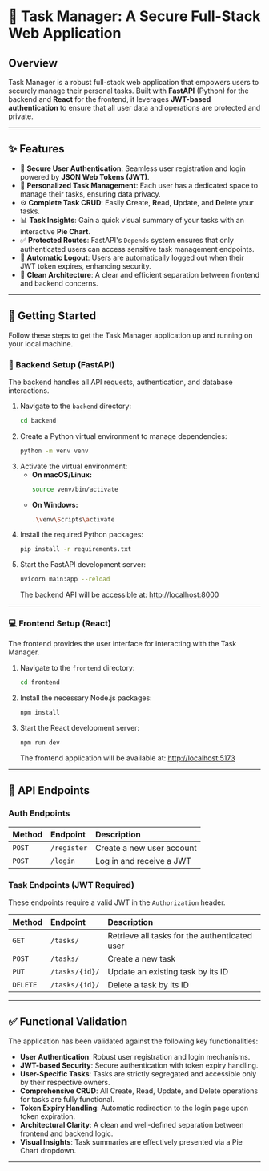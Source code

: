 # 📝 Task Manager: A Secure Full-Stack Web Application

## Overview

Task Manager is a robust full-stack web application that empowers users to securely manage their personal tasks. Built with **FastAPI** (Python) for the backend and **React** for the frontend, it leverages **JWT-based authentication** to ensure that all user data and operations are protected and private.

---

## ✨ Features

* 🔐 **Secure User Authentication**: Seamless user registration and login powered by **JSON Web Tokens (JWT)**.
* 🧾 **Personalized Task Management**: Each user has a dedicated space to manage their tasks, ensuring data privacy.
* ⚙️ **Complete Task CRUD**: Easily **C**reate, **R**ead, **U**pdate, and **D**elete your tasks.
* 📊 **Task Insights**: Gain a quick visual summary of your tasks with an interactive **Pie Chart**.
* ✅ **Protected Routes**: FastAPI's `Depends` system ensures that only authenticated users can access sensitive task management endpoints.
* 🚫 **Automatic Logout**: Users are automatically logged out when their JWT token expires, enhancing security.
* 🚀 **Clean Architecture**: A clear and efficient separation between frontend and backend concerns.

---

## 🚀 Getting Started

Follow these steps to get the Task Manager application up and running on your local machine.

### 🔧 Backend Setup (FastAPI)

The backend handles all API requests, authentication, and database interactions.

1.  Navigate to the `backend` directory:
    ```bash
    cd backend
    ```
2.  Create a Python virtual environment to manage dependencies:
    ```bash
    python -m venv venv
    ```
3.  Activate the virtual environment:
    * **On macOS/Linux:**
        ```bash
        source venv/bin/activate
        ```
    * **On Windows:**
        ```bash
        .\venv\Scripts\activate
        ```
4.  Install the required Python packages:
    ```bash
    pip install -r requirements.txt
    ```
5.  Start the FastAPI development server:
    ```bash
    uvicorn main:app --reload
    ```
    The backend API will be accessible at: [http://localhost:8000](http://localhost:8000)

---

### 💻 Frontend Setup (React)

The frontend provides the user interface for interacting with the Task Manager.

1.  Navigate to the `frontend` directory:
    ```bash
    cd frontend
    ```
2.  Install the necessary Node.js packages:
    ```bash
    npm install
    ```
3.  Start the React development server:
    ```bash
    npm run dev
    ```
    The frontend application will be available at: [http://localhost:5173](http://localhost:5173)

---

## 🔐 API Endpoints

### Auth Endpoints

| Method | Endpoint    | Description               |
| :----- | :---------- | :------------------------ |
| `POST` | `/register` | Create a new user account |
| `POST` | `/login`    | Log in and receive a JWT  |

### Task Endpoints (JWT Required)

These endpoints require a valid JWT in the `Authorization` header.

| Method   | Endpoint        | Description                |
| :------- | :-------------- | :------------------------- |
| `GET`    | `/tasks/`       | Retrieve all tasks for the authenticated user |
| `POST`   | `/tasks/`       | Create a new task          |
| `PUT`    | `/tasks/{id}/`  | Update an existing task by its ID |
| `DELETE` | `/tasks/{id}/`  | Delete a task by its ID    |

---

## ✅ Functional Validation

The application has been validated against the following key functionalities:

* **User Authentication**: Robust user registration and login mechanisms.
* **JWT-based Security**: Secure authentication with token expiry handling.
* **User-Specific Tasks**: Tasks are strictly segregated and accessible only by their respective owners.
* **Comprehensive CRUD**: All Create, Read, Update, and Delete operations for tasks are fully functional.
* **Token Expiry Handling**: Automatic redirection to the login page upon token expiration.
* **Architectural Clarity**: A clean and well-defined separation between frontend and backend logic.
* **Visual Insights**: Task summaries are effectively presented via a Pie Chart dropdown.

---


